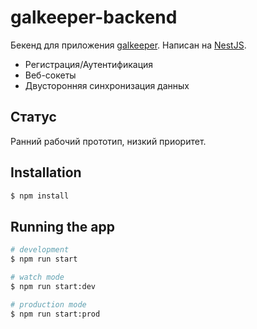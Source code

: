 # galkeeper-backend

Бекенд для приложения [galkeeper](https://github.com/kirillgalushko/galkeeper). Написан на [NestJS](https://docs.nestjs.com/).

- Регистрация/Аутентификация
- Веб-сокеты
- Двусторонняя синхронизация данных

## Статус

Ранний рабочий прототип, низкий приоритет.

## Installation

```bash
$ npm install
```

## Running the app

```bash
# development
$ npm run start

# watch mode
$ npm run start:dev

# production mode
$ npm run start:prod
```
